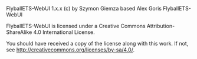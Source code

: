 FlyballETS-WebUI 1.x.x (c) by Szymon Giemza based Alex Goris FlyballETS-WebUI

FlyballETS-WebUI is licensed under a
Creative Commons Attribution-ShareAlike 4.0 International License.

You should have received a copy of the license along with this
work. If not, see <http://creativecommons.org/licenses/by-sa/4.0/>.